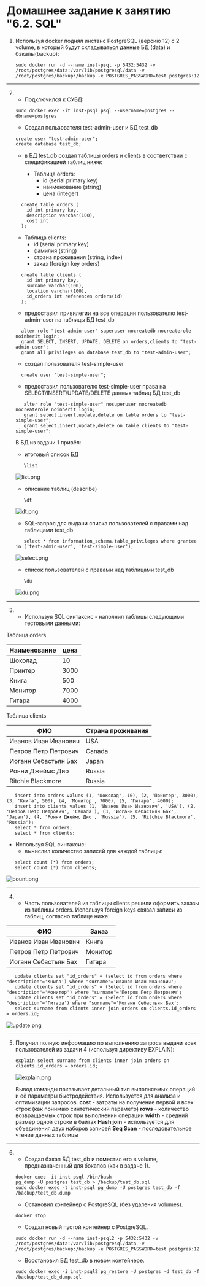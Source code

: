 # Домашнее задание к занятию "6.2. SQL"

1.  Используя docker поднял инстанс PostgreSQL (версию 12) c 2 volume, 
    в который будут складываться данные БД (data) и бэкапы(backup):
    ```shell
    sudo docker run -d --name inst-psql -p 5432:5432 -v /root/postgres/data:/var/lib/postgresql/data -v /root/postgres/backup:/backup -e POSTGRES_PASSWORD=test postgres:12
    ```
---

2.  
    * Подключился к СУБД:
    ```shell
    sudo docker exec -it inst-psql psql --username=postgres --dbname=postgres
    ```
    * Создал пользователя test-admin-user и БД test_db
    ```shell
    create user "test-admin-user";
    create database test_db;
    ```
    * в БД test_db создал таблицы orders и clients в соответствии с спeцификацией таблиц ниже:

      - Таблица orders:
        - id (serial primary key)
        - наименование (string)
        - цена (integer)

    ```shell
      create table orders (
        id int primary key,
        description varchar(100), 
        cost int
      );
    ```
      - Таблица clients:
        - id (serial primary key)
        - фамилия (string)
        - страна проживания (string, index)
        - заказ (foreign key orders)

    ```shell
      create table clients (
        id int primary key, 
        surname varchar(100), 
        location varchar(100), 
        id_orders int references orders(id)
      );
    ```
    * предоставил привилегии на все операции пользователю test-admin-user на таблицы БД test_db
    ```shell
      alter role "test-admin-user" superuser nocreatedb nocreaterole noinherit login;
      grant SELECT, INSERT, UPDATE, DELETE on orders,clients to "test-admin-user";
      grant all privileges on database test_db to "test-admin-user";
    ```
    * создал пользователя test-simple-user
    ```shell
      create user "test-simple-user";
    ```
    * предоставил пользователю test-simple-user права на SELECT/INSERT/UPDATE/DELETE данных таблиц БД test_db
    ```shell
       alter role "test-simple-user" nosuperuser nocreatedb nocreaterole noinherit login;
       grant select,insert,update,delete on table orders to "test-simple-user";
       grant select,insert,update,delete on table clients to "test-simple-user";
    ```
    В БД из задачи 1 привёл:
    * итоговый список БД

    ```shell
       \list
    ```
    
      ![list.png](list.png)
    * описание таблиц (describe)

    ```shell
       \dt
    ```
    
      ![dt.png](dt.png)

    * SQL-запрос для выдачи списка пользователей с правами над таблицами test_db

    ```shell
       select * from information_schema.table_privileges where grantee in ('test-admin-user', 'test-simple-user');
    ```
    
      ![select.png](select.png)

    * список пользователей с правами над таблицами test_db

    ```shell
       \du
    ```
    
      ![du.png](du.png) 

---
3. * Используя SQL синтаксис - наполнил таблицы следующими тестовыми данными:

Таблица orders

|Наименование|цена|
|------------|----|
|Шоколад| 10 |
|Принтер| 3000 |
|Книга| 500 |
|Монитор| 7000|
|Гитара| 4000|

Таблица clients

|ФИО|Страна проживания|
|------------|----|
|Иванов Иван Иванович| USA |
|Петров Петр Петрович| Canada |
|Иоганн Себастьян Бах| Japan |
|Ронни Джеймс Дио| Russia|
|Ritchie Blackmore| Russia|

   ```shell
      insert into orders values (1, 'Шоколад', 10), (2, 'Принтер', 3000), (3, 'Книга', 500), (4, 'Монитор', 7000), (5, 'Гитара', 4000);
      insert into clients values (1, 'Иванов Иван Иванович', 'USA'), (2, 'Петров Петр Петрович', 'Canada'), (3, 'Иоганн Себастьян Бах', 'Japan'), (4, 'Ронни Джеймс Дио', 'Russia'), (5, 'Ritchie Blackmore', 'Russia');
      select * from orders;
      select * from clients;
   ```
   * Используя SQL синтаксис:
     - вычислил количество записей для каждой таблицы:
   ```shell
      select count (*) from orders;
      select count (*) from clients;
   ```
   ![count.png](count.png)

---
4. * Часть пользователей из таблицы clients решили оформить заказы из таблицы orders. Используя foreign keys связал записи из таблиц, согласно таблице ниже:

|ФИО|Заказ|
|------------|----|
|Иванов Иван Иванович| Книга |
|Петров Петр Петрович| Монитор |
|Иоганн Себастьян Бах| Гитара |

   ```shell
      update clients set "id_orders" = (select id from orders where "description"='Книга') where "surname"='Иванов Иван Иванович';
      update clients set "id_orders" = (Select id from orders where "description"='Монитор') where "surname"='Петров Петр Петрович';
      update clients set "id_orders" = (Select id from orders where "description"='Гитара') where "surname"='Иоганн Себастьян Бах';
      select surname from clients inner join orders on clients.id_orders = orders.id;
   ```
   ![update.png](update.png)

---
5. Получил полную информацию по выполнению запроса выдачи всех пользователей из задачи 4 
(используя директиву EXPLAIN):
    ```shell
    explain select surname from clients inner join orders on clients.id_orders = orders.id;
    ```

     ![explain.png](explain.png)

 
    Вывод команды показывает детальный тип выполняемых операций и её параметры быстродействия. Используется для анализа и оптимизации запросов.
    **cost** - затраты на получение первой и  всех строк (как понимаю синтетический параметр)
    **rows** - количество возвращаемых строк при выполнении операции
    **width** - средний размер одной строки в байтах
    **Hash join** - используется для объединения двух наборов записей
    **Seq Scan** - последовательное чтение данных таблицы
    
---
6. 
    * Создал бэкап БД test_db и поместил его в volume, предназначенный для бэкапов (как в задаче 1).
    ```shell
    docker exec -it inst-psql /bin/bash
    pg_dump -U postgres test_db > /backup/test_db.sql
    sudo docker exec -t inst-psql pg_dump -U postgres test_db -f /backup/test_db.dump
    ```
    * Остановил контейнер с PostgreSQL (без удаления volumes).
    ```shell
    docker stop
    ```
    * Создал новый пустой контейнер с PostgreSQL.
    ```shell
    sudo docker run -d --name inst-psql2 -p 5432:5432 -v /root/postgres/data:/var/lib/postgresql/data -v /root/postgres/backup:/backup -e POSTGRES_PASSWORD=test postgres:12
    ```
    * Восстановил БД test_db в новом контейнере.
    ```shell
    sudo docker exec -i inst-psql2 pg_restore -U postgres -d test_db -f /backup/test_db_dump.sql
    ```
   